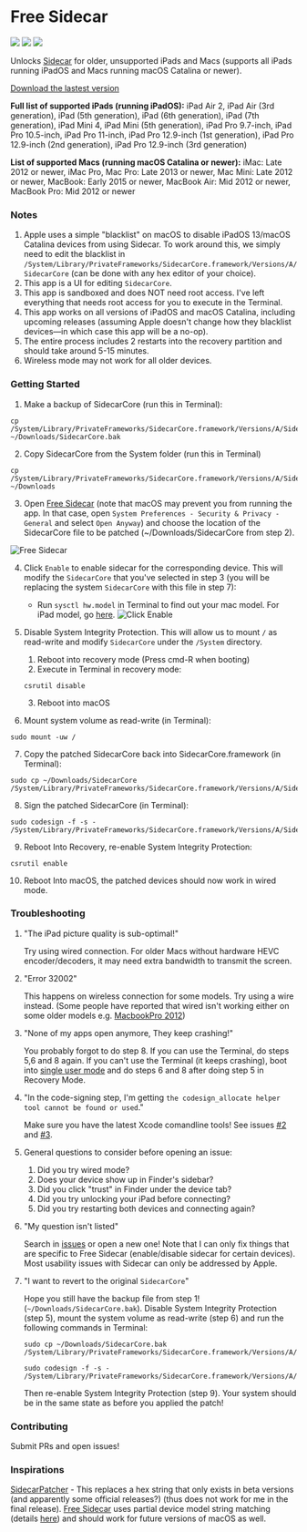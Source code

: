 # Free Sidecar 

[![](https://img.shields.io/github/downloads/ben-z/free-sidecar/total)](https://github.com/ben-z/free-sidecar/releases)
[![](https://img.shields.io/badge/macOS->=10.15%20Catalina-brightgreen)](#)
[![](https://img.shields.io/badge/iPadOS->=13-brightgreen)](#)

Unlocks [Sidecar](https://support.apple.com/en-ca/HT210380) for older, unsupported iPads and Macs (supports all iPads running iPadOS and Macs running macOS Catalina or newer).

[Download the lastest version](https://github.com/ben-z/free-sidecar/releases/latest/download/free-sidecar.zip)

**Full list of supported iPads (running iPadOS):** iPad Air 2, iPad Air (3rd generation), iPad (5th generation), iPad (6th generation), iPad (7th generation), iPad Mini 4, iPad Mini (5th generation), iPad Pro 9.7-inch, iPad Pro 10.5-inch, iPad Pro 11-inch, iPad Pro 12.9-inch (1st generation), iPad Pro 12.9-inch (2nd generation), iPad Pro 12.9-inch (3rd generation)

**List of supported Macs (running macOS Catalina or newer):** iMac: Late 2012 or newer, iMac Pro, Mac Pro: Late 2013 or newer, Mac Mini: Late 2012 or newer, MacBook: Early 2015 or newer, MacBook Air: Mid 2012 or newer, MacBook Pro: Mid 2012 or newer

### Notes
1. Apple uses a simple "blacklist" on macOS to disable iPadOS 13/macOS Catalina devices from using Sidecar. To work around this, we simply need to edit the blacklist in `/System/Library/PrivateFrameworks/SidecarCore.framework/Versions/A/SidecarCore` (can be done with any hex editor of your choice).
1. This app is a UI for editing `SidecarCore`.
1. This app is sandboxed and does NOT need root access. I've left everything that needs root access for you to execute in the Terminal.
1. This app works on all versions of iPadOS and macOS Catalina, including upcoming releases (assuming Apple doesn't change how they blacklist devices—in which case this app will be a no-op).
1. The entire process includes 2 restarts into the recovery partition and should take around 5-15 minutes.
1. Wireless mode may not work for all older devices.

### Getting Started

1. Make a backup of SidecarCore (run this in Terminal):

```
cp /System/Library/PrivateFrameworks/SidecarCore.framework/Versions/A/SidecarCore ~/Downloads/SidecarCore.bak
```

2. Copy SidecarCore from the System folder (run this in Terminal)

```
cp /System/Library/PrivateFrameworks/SidecarCore.framework/Versions/A/SidecarCore ~/Downloads
```

3. Open [Free Sidecar](https://github.com/ben-z/free-sidecar/releases) (note that macOS may prevent you from running the app. In that case, open `System Preferences - Security & Privacy - General` and select `Open Anyway`) and choose the location of the SidecarCore file to be patched (~/Downloads/SidecarCore from step 2).

![Free Sidecar](docs/free-sidecar.png)

4. Click `Enable` to enable sidecar for the corresponding device. This will modify the `SidecarCore` that you've selected in step 3 (you will be replacing the system `SidecarCore` with this file in step 7):
    - Run `sysctl hw.model` in Terminal to find out your mac model. For iPad model, go [here](https://everymac.com/ultimate-mac-lookup/).
![Click Enable](docs/click-enable.png)

5. Disable System Integrity Protection. This will allow us to mount `/` as read-write and modify `SidecarCore` under the `/System` directory.
    1. Reboot into recovery mode (Press cmd-R when booting)
    2. Execute in Terminal in recovery mode:
    ```
    csrutil disable
    ```
    3. Reboot into macOS

6. Mount system volume as read-write (in Terminal):

```
sudo mount -uw /
```

7. Copy the patched SidecarCore back into SidecarCore.framework (in Terminal):

```
sudo cp ~/Downloads/SidecarCore /System/Library/PrivateFrameworks/SidecarCore.framework/Versions/A/SidecarCore
```

8. Sign the patched SidecarCore (in Terminal):

```
sudo codesign -f -s - /System/Library/PrivateFrameworks/SidecarCore.framework/Versions/A/SidecarCore
```

9. Reboot Into Recovery, re-enable System Integrity Protection:

```
csrutil enable
```

10. Reboot Into macOS, the patched devices should now work in wired mode.

### Troubleshooting

1. "The iPad picture quality is sub-optimal!"

    Try using wired connection. For older Macs without hardware HEVC encoder/decoders, it may need extra bandwidth to transmit the screen.
     
1. "Error 32002"

    This happens on wireless connection for some models. Try using a wire instead. (Some people have reported that wired isn't working either on some older models e.g. [MacbookPro 2012](https://www.reddit.com/r/MacOSBeta/comments/dnxxc7/psa_enable_sidecar_on_older_devices_works_for/f5l64ni?utm_source=share&utm_medium=web2x))
    
1. "None of my apps open anymore, They keep crashing!"
    
    You probably forgot to do step 8. If you can use the Terminal, do steps 5,6 and 8 again. If you can't use the Terminal (it keeps crashing), boot into [single user mode](http://osxdaily.com/2018/10/29/boot-single-user-mode-mac/) and do steps 6 and 8 after doing step 5 in Recovery Mode.

1. "In the code-signing step, I'm getting `the codesign_allocate helper tool cannot be found or used`."

    Make sure you have the latest Xcode comandline tools! See issues [#2](https://github.com/ben-z/free-sidecar/issues/2) and [#3](https://github.com/ben-z/free-sidecar/issues/3).

1. General questions to consider before opening an issue:
    1. Did you try wired mode?
    1. Does your device show up in Finder's sidebar?
    1. Did you click "trust" in Finder under the device tab?
    1. Did you try unlocking your iPad before connecting?
    1. Did you try restarting both devices and connecting again?

1. "My question isn't listed"
    
    Search in [issues](https://github.com/ben-z/free-sidecar/issues) or open a new one! Note that I can only fix things that are specific to Free Sidecar (enable/disable sidecar for certain devices). Most usability issues with Sidecar can only be addressed by Apple.
    
1. "I want to revert to the original `SidecarCore`"
    
    Hope you still have the backup file from step 1! (`~/Downloads/SidecarCore.bak`). Disable System Integrity Protection (step 5), mount the system volume as read-write (step 6) and run the following commands in Terminal:
    
    ```
    sudo cp ~/Downloads/SidecarCore.bak /System/Library/PrivateFrameworks/SidecarCore.framework/Versions/A/SidecarCore
    
    sudo codesign -f -s - /System/Library/PrivateFrameworks/SidecarCore.framework/Versions/A/SidecarCore
    ```
    
    Then re-enable System Integrity Protection (step 9). Your system should be in the same state as before you applied the patch!

### Contributing

Submit PRs and open issues!

### Inspirations

[SidecarPatcher](https://github.com/pookjw/SidecarPatcher) - This replaces a hex string that only exists in beta versions (and apparently some official releases?) (thus does not work for me in the final release). [Free Sidecar](https://github.com/ben-z/free-sidecar/)
 uses partial device model string matching (details [here](https://github.com/ben-z/free-sidecar/blob/1390f561000ccfc6122bcae0b1fff1cd5da3b0f0/free-sidecar/utils.swift#L83-L91)) and should work for future versions of macOS as well.
